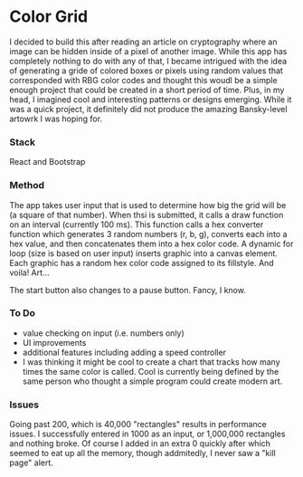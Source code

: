 # Color Grid

I decided to build this after reading an article on cryptography where an image can be hidden inside of a pixel of another image. While this app has completely nothing to do with any of that, I became intrigued with the idea of generating a gride of colored boxes or pixels using random values that corresponded with RBG color codes and thought this woudl be a simple enough project that could be created in a short period of time. Plus, in my head, I imagined cool and interesting patterns or designs emerging. While it was a quick project, it definitely did not produce the amazing Bansky-level artowrk I was hoping for.


### Stack
React and Bootstrap

### Method
The app takes user input that is used to determine how big the grid will be (a square of that number). When thsi is submitted, it calls a draw function on an interval (currently 100 ms). This function calls a hex converter function which generates 3 random numbers (r, b, g), converts each into a hex value, and then concatenates them into a hex color code. A dynamic for loop (size is based on user input) inserts graphic into a canvas element. Each graphic has a random hex color code assigned to its fillstyle. And voila! Art...

The start button also changes to a pause button. Fancy, I know.


### To Do
- value checking on input (i.e. numbers only)
- UI improvements
- additional features including adding a speed controller
- I was thinking it might be cool to create a chart that tracks how many times the same color is called. Cool is currently being defined by the same person who thought a simple program could create modern art.

### Issues
Going past 200, which is 40,000 "rectangles" results in performance issues. I successfully entered in 1000 as an input, or 1,000,000 rectangles and nothing broke. Of course I added in an extra 0 quickly after which seemed to eat up all the memory, though addmitedly, I never saw a "kill page" alert.
